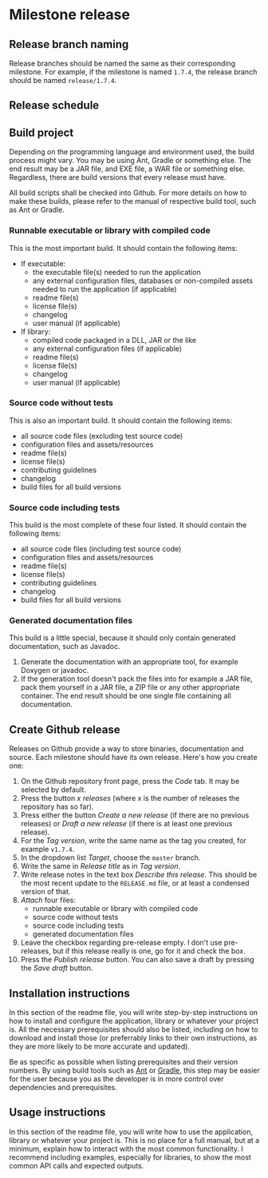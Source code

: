 # Milestone release

## Release branch naming
Release branches should be named the same as their corresponding milestone. For 
example, if the milestone is named `1.7.4`, the release branch should be named 
`release/1.7.4`.

## Release schedule

## Build project
Depending on the programming language and environment used, the build process 
might vary. You may be using Ant, Gradle or something else. The end result may 
be a JAR file, and EXE file, a WAR file or something else. Regardless, there 
are build versions that every release must have.

All build scripts shall be checked into Github. For more details on how to make 
these builds, please refer to the manual of respective build tool, such as Ant 
or Gradle.

### Runnable executable or library with compiled code
This is the most important build. It should contain the following items:

* If executable:
    * the executable file(s) needed to run the application
    * any external configuration files, databases or non-compiled assets needed 
    to run the application (if applicable)
    * readme file(s)
    * license file(s)
    * changelog
    * user manual (if applicable)
* If library:
    * compiled code packaged in a DLL, JAR or the like
    * any external configuration files (if applicable)
    * readme file(s)
    * license file(s)
    * changelog
    * user manual (if applicable)

### Source code without tests
This is also an important build. It should contain the following items:

* all source code files (excluding test source code)
* configuration files and assets/resources
* readme file(s)
* license file(s)
* contributing guidelines
* changelog
* build files for all build versions

### Source code including tests
This build is the most complete of these four listed. It should contain the 
following items:

* all source code files (including test source code)
* configuration files and assets/resources
* readme file(s)
* license file(s)
* contributing guidelines
* changelog
* build files for all build versions

### Generated documentation files
This build is a little special, because it should only contain generated 
documentation, such as Javadoc.

1. Generate the documentation with an appropriate tool, for example Doxygen or 
javadoc.
1. If the generation tool doesn't pack the files into for example a JAR file, 
pack them yourself in a JAR file, a ZIP file or any other appropriate 
container. The end result should be one single file containing all 
documentation.

## Create Github release
Releases on Github provide a way to store binaries, documentation and source. 
Each milestone should have its own release. Here's how you create one:

1. On the Github repository front page, press the *Code* tab. It may be 
selected by default.
1. Press the button *x releases* (where x is the number of releases the 
repository has so far).
1. Press either the button *Create a new release* (if there are no previous 
releases) or *Draft a new release* (if there is at least one previous release).
1. For the *Tag version*, write the same name as the tag you created, for 
example `v1.7.4`.
1. In the dropdown list *Target*, choose the `master` branch.
1. Write the same in *Release title* as in *Tag version*.
1. Write release notes in the text box *Describe this release*. This should be 
the most recent update to the `RELEASE.md` file, or at least a condensed 
version of that.
1. *Attach* four files:
    * runnable executable or library with compiled code
    * source code without tests
    * source code including tests
    * generated documentation files
1. Leave the checkbox regarding pre-release empty. I don't use pre-releases, 
but if this release really is one, go for it and check the box.
1. Press the *Publish release* button. You can also save a draft by pressing 
the *Save draft* button.

## Installation instructions
In this section of the readme file, you will write step-by-step instructions on 
how to install and configure the application, library or whatever your project 
is. All the necessary prerequisites should also be listed, including on how to 
download and install those (or preferrably links to their own instructions, as 
they are more likely to be more accurate and updated).

Be as specific as possible when listing prerequisites and their version 
numbers. By using build tools such as [Ant][1] or [Gradle][2], this step may be 
easier for the user because you as the developer is in more control over 
dependencies and prerequisites.

## Usage instructions
In this section of the readme file, you will write how to use the application, 
library or whatever your project is. This is no place for a full manual, but at 
a minimum, explain how to interact with the most common functionality. I 
recommend including examples, especially for libraries, to show the most common 
API calls and expected outputs.

[1]: https://ant.apache.org/
[2]: https://gradle.org/
